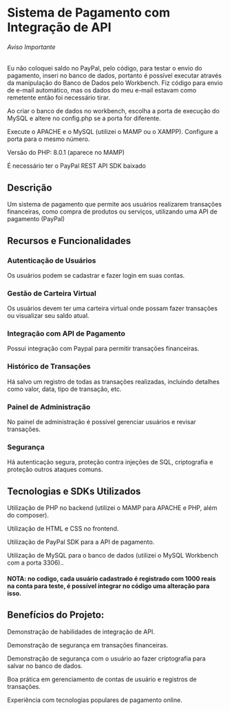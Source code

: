 # Sistema de Pagamento com Integração de API

###### Aviso Importante
Eu não coloquei saldo no PayPal, pelo código, para testar o envio do pagamento, inseri no banco de dados, portanto é possível executar através da manipulação do Banco de Dados pelo Workbench. Fiz código para envio de e-mail automático, mas os dados do meu e-mail estavam como remetente então foi necessário tirar.


Ao criar o banco de dados no workbench, escolha a porta de execução do MySQL e altere no config.php se a porta for diferente.

Execute o APACHE e o MySQL (utilizei o MAMP ou o XAMPP). Configure a porta para o mesmo número.

Versão do PHP: 8.0.1 (aparece no MAMP)

É necessário ter o PayPal REST API SDK baixado

## Descrição
Um sistema de pagamento que permite aos usuários realizarem transações financeiras, como compra de produtos ou serviços, utilizando uma API de pagamento (PayPal)

## Recursos e Funcionalidades

### Autenticação de Usuários
Os usuários podem se cadastrar e fazer login em suas contas.

### Gestão de Carteira Virtual
Os usuários devem ter uma carteira virtual onde possam fazer transações ou visualizar seu saldo atual.

### Integração com API de Pagamento
Possui integração com Paypal para permitir transações financeiras.


### Histórico de Transações
Há salvo um registro de todas as transações realizadas, incluindo detalhes como valor, data, tipo de transação, etc.

### Painel de Administração
No painel de administração é possível gerenciar usuários e revisar transações.

### Segurança
Há autenticação segura, proteção contra injeções de SQL, criptografia e proteção outros ataques comuns.

## Tecnologias e SDKs Utilizados
Utilização de PHP no backend (utilizei o MAMP para APACHE e PHP, além do composer).

Utilização de HTML e CSS no frontend.

Utilização de PayPal SDK para a API de pagamento.

Utilização de MySQL para o banco de dados (utilizei o MySQL Workbench com a porta 3306)..

#### NOTA: no codigo, cada usuário cadastrado é registrado com 1000 reais na conta para teste, é possível integrar no código uma alteração para isso.

## Benefícios do Projeto:
Demonstração de habilidades de integração de API.

Demonstração de segurança em transações financeiras.

Demonstração de segurança com o usuário ao fazer criptografia para salvar no banco de dados.

Boa prática em gerenciamento de contas de usuário e registros de transações.

Experiência com tecnologias populares de pagamento online.